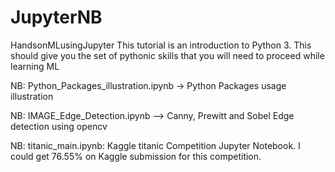 # JupyterNB
HandsonMLusingJupyter
This tutorial is an introduction to Python 3. This should give you the set of pythonic skills that you will need to proceed while learning ML


NB: Python_Packages_illustration.ipynb -> Python Packages usage illustration


NB: IMAGE_Edge_Detection.ipynb --> Canny, Prewitt and Sobel Edge detection using opencv

NB: titanic_main.ipynb: Kaggle titanic Competition Jupyter Notebook. I could get 76.55% on Kaggle submission for this competition.
